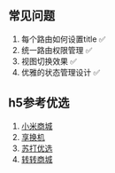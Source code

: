 ## 常见问题

1. 每个路由如何设置title ✅
2. 统一路由权限管理 ✅
3. 视图切换效果 ✅
4. 优雅的状态管理设计 ✅

## h5参考优选

1. [小米商城](https://m.mi.com/)
2. [享换机](http://m.xhj.aihuishou.com/)
3. [苏打优选](https://m.sdyxmall.com/v1/?co=sdyx#/)
4. [转转商城](https://m.zhuanzhuan.com/youpin/website/index.html?pageId=805306369&smark=ws11)
